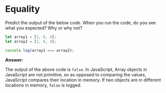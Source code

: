 # Equality

Predict the output of the below code. When you run the code, do you see what you expected? Why or why not?

```js
let array1 = [2, 6, 4];
let array2 = [2, 6, 4];

console.log(array1 === array2);
```

**Answer:**

The output of the above code is `false`. In JavaScript, Array objects in JavaScript are not primitive, so as opposed to comparing the values, JavaScript compares their location in memory. If two objects are in different locations in memory, `false` is logged.
